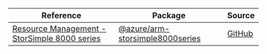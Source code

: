 | Reference | Package | Source |
|---|---|---|
|[Resource Management - StorSimple 8000 series](arm-storsimple8000series-readme.md)|[@azure/arm-storsimple8000series](https://www.npmjs.com/package/@azure/arm-storsimple8000series)|[GitHub](https://github.com/Azure/azure-sdk-for-js/blob/main/sdk/storsimple8000series/arm-storsimple8000series)|

